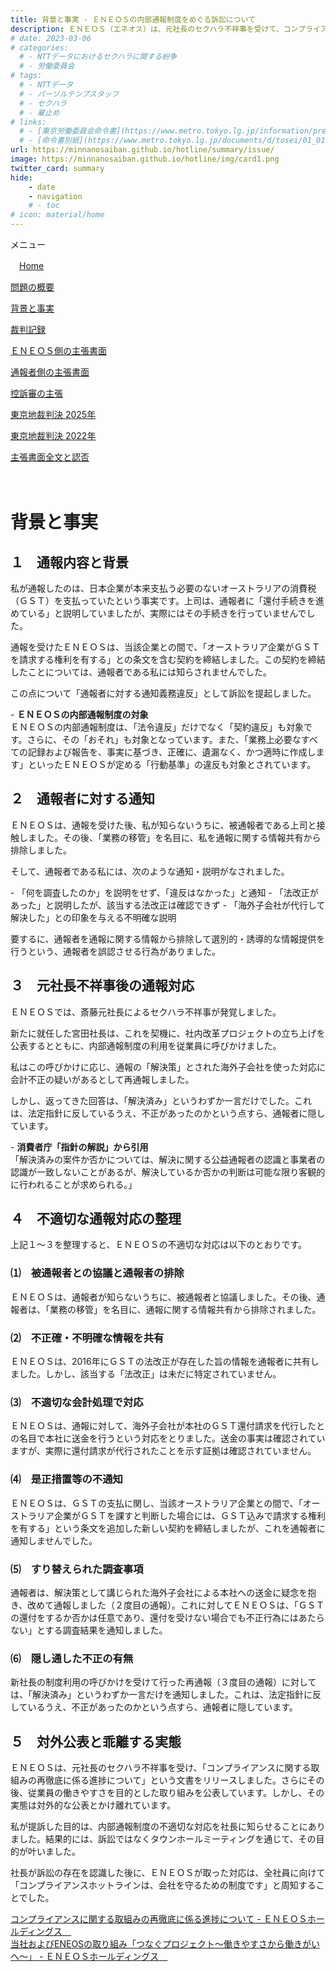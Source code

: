 ```yaml
---
title: 背景と事実 - ＥＮＥＯＳの内部通報制度をめぐる訴訟について
description: ＥＮＥＯＳ（エネオス）は、元社長のセクハラ不祥事を受けて、コンプライアンス徹底を表明しておりますが、通報窓口における対応には問題があるといえます。内部通報制度をめぐる訴訟について、山田悠一郎裁判官・坂巻陽士裁判官の判決文を通じて、公益通報に関する問題を検証していきます。
# date: 2023-03-06
# categories:
  # - NTTデータにおけるセクハラに関する紛争
  # - 労働委員会
# tags:
  # - NTTデータ
  # - パーソルテンプスタッフ
  # - セクハラ
  # - 雇止め
# links:
  # - [東京労働委員会命令書](https://www.metro.tokyo.lg.jp/information/press/2024/03/2024030701)
  # - [命令書別紙](https://www.metro.tokyo.lg.jp/documents/d/tosei/01_01b_02)
url: https://minnanosaiban.github.io/hotline/summary/issue/
image: https://minnanosaiban.github.io/hotline/img/card1.png
twitter_card: summary
hide:
    - date
    - navigation
    # - toc
# icon: material/home
---
```


<div class="hamburger" onclick="toggleMenu()"> <i class="fa-solid fa-bars"></i> メニュー</div>
<div id="mobileMenu" class="mobile-menu">
<p class="sitemap-text">
<i class="fa-solid fa-house"></i>　<a href="https://minnanosaiban.github.io/hotline/" class="arrow-link-small">Home</a></p>
<p class="sitemap-text">
<i class="bi bi-chevron-compact-right"></i> <a href="https://minnanosaiban.github.io/hotline/summary/" class="arrow-link-small">問題の概要</a></p>
<p class="sitemap-text">
<i class="bi bi-chevron-compact-right"></i> <a href="https://minnanosaiban.github.io/hotline/fact/" class="arrow-link-small">背景と事実</a></p>
<p class="sitemap-text">
<i class="bi bi-chevron-compact-right"></i> <a href="https://minnanosaiban.github.io/hotline/trial/" class="arrow-link-small">裁判記録</a></p>
<p class="sitemap-text-1">
<i class="bi bi-chevron-compact-right"></i> <a href="https://minnanosaiban.github.io/hotline/trial/eneos/" class="arrow-link-small">ＥＮＥＯＳ側の主張書面</a></p>
<p class="sitemap-text-1">
<i class="bi bi-chevron-compact-right"></i> <a href="https://minnanosaiban.github.io/hotline/trial/whistleblower/" class="arrow-link-small">通報者側の主張書面</a></p>
<p class="sitemap-text-1">
<i class="bi bi-chevron-compact-right"></i> <a href="https://minnanosaiban.github.io/hotline/trial/appeal/" class="arrow-link-small">控訴審の主張</a></p>
<p class="sitemap-text-1">
<i class="bi bi-chevron-compact-right"></i> <a href="https://minnanosaiban.github.io/hotline/trial/judgement_2025/" class="arrow-link-small">東京地裁判決 2025年</a></p>
<p class="sitemap-text-1">
<i class="bi bi-chevron-compact-right"></i> <a href="https://minnanosaiban.github.io/hotline/trial/judgement_2022/" class="arrow-link-small">東京地裁判決 2022年</a></p>
<p class="sitemap-text-1">
<i class="bi bi-chevron-compact-right"></i> <a href="https://minnanosaiban.github.io/eneos-saiban/argument.html" class="arrow-link-small">主張書面全文と認否</a></p>
</div>

<p class="base">
  <a href="https://minnanosaiban.github.io/hotline/fact/fact.pdf"
     target="_blank" class="x-share" style="color: #FFFFFF;">
    <span style="color: var(--tomato-color) !important;"><b>ＰＤＦ</b></span> で表示
  </a>
  <a href="https://twitter.com/share?url=https://minnanosaiban.github.io/hotline/summary/issue/ &text=背景と事実 - ＥＮＥＯＳの内部通報制度をめぐる訴訟について"
     target="_blank" class="x-share" style="color: #FFFFFF;">
    <i class="fa-brands fa-x-twitter"></i> でシェア
  </a>
</p>

<div class="width-40 base" markdown>

# 背景と事実

## １　通報内容と背景
<p class="margin02">
私が通報したのは、日本企業が本来支払う必要のないオーストラリアの消費税（ＧＳＴ）を支払っていたという事実です。上司は、通報者に「還付手続きを進めている」と説明していましたが、実際にはその手続きを行っていませんでした。
</p>
<p class="margin02">
通報を受けたＥＮＥＯＳは、当該企業との間で、「オーストラリア企業がＧＳＴを請求する権利を有する」との条文を含む契約を締結しました。この契約を締結したことについては、通報者である私には知らされませんでした。
</p>
<p class="margin02">
この点について「通報者に対する通知義務違反」として訴訟を提起しました。
</p>
<div class="margin04" markdown>
 - <b>ＥＮＥＯＳの内部通報制度の対象</b><br>ＥＮＥＯＳの内部通報制度は、「法令違反」だけでなく「契約違反」も対象です。さらに、その「おそれ」も対象となっています。また、「業務上必要なすべての記録および報告を、事実に基づき、正確に、遺漏なく、かつ適時に作成します」といったＥＮＥＯＳが定める「行動基準」の違反も対象とされています。
</div>

## ２　通報者に対する通知
<p class="margin02">
ＥＮＥＯＳは、通報を受けた後、私が知らないうちに、被通報者である上司と接触しました。その後、「業務の移管」を名目に、私を通報に関する情報共有から排除しました。
</p>
<p class="margin02">
そして、通報者である私には、次のような通知・説明がなされました。
</p>
 - 「何を調査したのか」を説明をせず、「違反はなかった」と通知
 - 「法改正があった」と説明したが、該当する法改正は確認できず
 - 「海外子会社が代行して解決した」との印象を与える不明確な説明
<p class="margin02">
要するに、通報者を通報に関する情報から排除して選別的・誘導的な情報提供を行うという、通報者を誤認させる行為がありました。
</p>

## ３　元社長不祥事後の通報対応
<p class="margin02">
ＥＮＥＯＳでは、斎藤元社長によるセクハラ不祥事が発覚しました。
</p>
<p class="margin02">
新たに就任した宮田社長は、これを契機に、社内改革プロジェクトの立ち上げを公表するとともに、内部通報制度の利用を従業員に呼びかけました。
</p>
<p class="margin02">
私はこの呼びかけに応じ、通報の「解決策」とされた海外子会社を使った対応に会計不正の疑いがあるとして再通報しました。
</p>
<p class="margin02">
しかし、返ってきた回答は、「解決済み」というわずか一言だけでした。これは、法定指針に反しているうえ、不正があったのかという点すら、通報者に隠しています。
</p>
<div class="margin04" markdown>
 - <b>消費者庁「指針の解説」から引用</b><br>「解決済みの案件か否かについては、解決に関する公益通報者の認識と事業者の認識が一致しないことがあるが、解決しているか否かの判断は可能な限り客観的に行われることが求められる。」
</div>

## ４　不適切な通報対応の整理
<p class="margin02">
上記１～３を整理すると、ＥＮＥＯＳの不適切な対応は以下のとおりです。
</p>
<div class="margin02">
<div class="card width-40">
<h3 class="card-title-bold">⑴　被通報者との協議と通報者の排除</h3>
<p class="pad1 idt">
 ＥＮＥＯＳは、通報者が知らないうちに、被通報者と協議しました。その後、通報者は、「業務の移管」を名目に、通報に関する情報共有から排除されました。
</p>
</div>
</div>
<div class="margin02">
<div class="card width-40">
<h3 class="card-title-bold">⑵　不正確・不明確な情報を共有</h3>
<p class="pad1 idt">
 ＥＮＥＯＳは、2016年にＧＳＴの法改正が存在した旨の情報を通報者に共有しました。しかし、該当する「法改正」は未だに特定されていません。
</p>
</div>
</div>
<div class="margin02">
<div class="card width-40">
<h3 class="card-title-bold">⑶　不適切な会計処理で対応</h3>
<p class="pad1 idt">
 ＥＮＥＯＳは、通報に対して、海外子会社が本社のＧＳＴ還付請求を代行したとの名目で本社に送金を行うという対応をとりました。送金の事実は確認されていますが、実際に還付請求が代行されたことを示す証拠は確認されていません。
</p>
</div>
</div>
<div class="margin02">
<div class="card width-40">
<h3 class="card-title-bold">⑷　是正措置等の不通知</h3>
<p class="pad1 idt">
 ＥＮＥＯＳは、ＧＳＴの支払に関し、当該オーストラリア企業との間で、「オーストラリア企業がＧＳＴを課すと判断した場合には、ＧＳＴ込みで請求する権利を有する」という条文を追加した新しい契約を締結しましたが、これを通報者に通知しませんでした。
</p>
</div>
</div>
<div class="margin02">
<div class="card width-40">
<h3 class="card-title-bold">⑸　すり替えられた調査事項</h3>
<p class="pad1 idt">
 通報者は、解決策として講じられた海外子会社による本社への送金に疑念を抱き、改めて通報しました（２度目の通報）。これに対してＥＮＥＯＳは、「ＧＳＴの還付をするか否かは任意であり、還付を受けない場合でも不正行為にはあたらない」とする調査結果を通知しました。
</p>
</div>
</div>
<div class="margin02">
<div class="card width-40">
<h3 class="card-title-bold">⑹　隠し通した不正の有無</h3>
<p class="pad1 idt">
 新社長の制度利用の呼びかけを受けて行った再通報（３度目の通報）に対しては、「解決済み」というわずか一言だけを通知しました。これは、法定指針に反しているうえ、不正があったのかという点すら、通報者に隠しています。
</p>
</div>
</div>

## ５　対外公表と乖離する実態
<p class="margin02">
ＥＮＥＯＳは、元社長のセクハラ不祥事を受け、「コンプライアンスに関する取組みの再徹底に係る進捗について」という文書をリリースしました。さらにその後、従業員の働きやすさを目的とした取り組みを公表しています。しかし、その実態は対外的な公表とかけ離れています。
</p>
<p class="margin02">
私が提訴した目的は、内部通報制度の不適切な対応を社長に知らせることにありました。結果的には、訴訟ではなくタウンホールミーティングを通じて、その目的が叶いました。
</p>
<p class="margin02">
社長が訴訟の存在を認識した後に、ＥＮＥＯＳが取った対応は、全社員に向けて「コンプライアンスホットラインは、会社を守るための制度です」と周知することでした。
</p>
<p class="sitemap-text">
<a href="https://www.hd.eneos.co.jp/newsrelease/20240228_03_01_2003128.pdf" class="arrow-link-main2" >
コンプライアンスに関する取組みの再徹底に係る進捗について - ＥＮＥＯＳホールディングス<span class="arrow3">　<i class="bi bi-box-arrow-up-right"></i></span></a><br>
<a href="https://www.hd.eneos.co.jp/esgdb/pdf/report_connectingproject.pdf" class="arrow-link-main2" >
当社およびENEOSの取り組み「つなぐプロジェクト～働きやすさから働きがいへ～」 - ＥＮＥＯＳホールディングス<span class="arrow3">　<i class="bi bi-box-arrow-up-right"></i></span></a>
</p>

</div>
